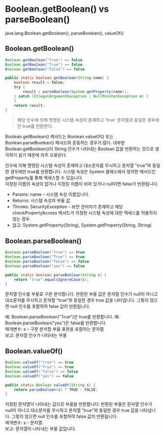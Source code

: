# Boolean.getBoolean() vs parseBoolean()
java.lang.Boolean.getBoolean(), parseBoolean(), valueOf()

## Boolean.getBoolean()
```java
Boolean.getBoolean("true") == false
Boolean.getBoolean("True") == false
Boolean.getBoolean("false") == false
```

```java
public static boolean getBoolean(String name) {
	boolean result = false;
	try {
		result = parseBoolean(System.getProperty(name));
	} catch (IllegalArgumentException | NullPointerException e) {
	}
	return result;
}
```

> 해당 인수에 의해 명명된 시스템 속성이 존재하고 'true' 문자열과 동일한 경우에만 true를 반환한다.

Boolean.getBoolean() 메서드는 Boolean.valueOf() 또는 Boolean.parseBoolean() 메서드와 혼동하는 경우가 많다. 대부분 Boolean.getBoolean()이 String 인수가 나타내는 Boolean 값을 반환하는 것으로 생각하기 쉽기 때문에 자주 오용된다.  

인수에 의해 명명된 시스템 속성이 존재하고 대소문자를 무시하고 문자열 "true"와 동일한 경우에만 true를 반환합니다. 시스템 속성은 System 클래스에서 정의한 메서드인 getProperty를 통해 액세스할 수 있습니다.  
지정된 이름의 속성이 없거나 지정된 이름이 비어 있거나 null이면 false가 반환됩니다.  
- Params: name – 시스템 속성 이름입니다.
- Returns: 시스템 속성의 부울 값.
- Throws: SecurityException – 보안 관리자가 존재하고 해당 checkPropertyAccess 메서드가 지정된 시스템 속성에 대한 액세스를 허용하지 않는 경우.
- 참고: System.getProperty(String), System.getProperty(String, String)

## Boolean.parseBoolean()
```java
Boolean.parseBoolean("true") == true
Boolean.parseBoolean("True") == true
Boolean.parseBoolean("false") == false
Boolean.parseBoolean("yes") == false
```

```java
public static boolean parseBoolean(String s) {
	return "true".equalsIgnoreCase(s);
}
```

문자열 인수를 부울로 구문 분석합니다. 반환된 부울 값은 문자열 인수가 null이 아니고 대소문자를 무시하고 문자열 "true"와 동일한 경우 true 값을 나타냅니다. 그렇지 않으면 null 인수를 포함하여 false 값이 반환됩니다.  

예: Boolean.parseBoolean("True")은 true를 반환합니다. 예: Boolean.parseBoolean("yes")은 false를 반환합니다.  
매개변수: s – 구문 분석할 부울 표현을 포함하는 문자열  
보고: 문자열 인수가 나타내는 부울  

## Boolean.valueOf()
```java
Boolean.valueOf("true") == true
Boolean.valueOf("True") == true
Boolean.valueOf("false") == false
Boolean.valueOf("yes") == false
```

```java
public static Boolean valueOf(String s) {
	return parseBoolean(s) ? TRUE : FALSE;
}
```

지정된 문자열이 나타내는 값으로 부울을 반환합니다. 반환된 부울은 문자열 인수가 null이 아니고 대소문자를 무시하고 문자열 "true"와 동일한 경우 true 값을 나타냅니다. 그렇지 않으면 null 인수를 포함하여 false 값이 반환됩니다.  
매개변수: s - 문자열.  
보고: 문자열이 나타내는 부울 값입니다.  
